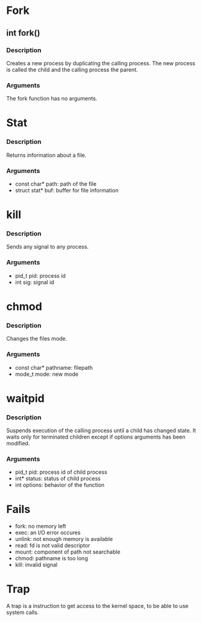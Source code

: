 # Fork
## int fork()
### Description
Creates a new process by duplicating the calling process. The new process is called the child and the calling process the parent.

### Arguments
The fork function has no arguments.

# Stat
### Description
Returns information about a file.

### Arguments
- const char* path: path of the file
- struct stat* buf: buffer for file information

# kill
### Description
Sends any signal to any process.

### Arguments
- pid_t pid: process id
- int sig: signal id

# chmod
### Description
Changes the files mode.

### Arguments
- const char* pathname: filepath
- mode_t mode: new mode

# waitpid
### Description
Suspends execution of the calling process until a child has changed state. It waits only for terminated children except if options arguments has been modified.

### Arguments
- pid_t pid: process id of child process
- int* status: status of child process
- int options: behavior of the function

# Fails
- fork: no memory left
- exec: an I/O error occures
- unlink: not enough memory is available
- read: fd is not valid descriptor
- mount: component of path not searchable
- chmod: pathname is too long
- kill: invalid signal

# Trap
A trap is a instruction to get access to the kernel space, to be able to use system calls.
